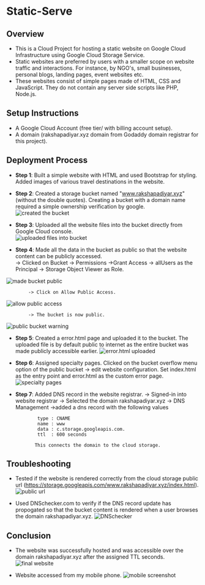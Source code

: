 # Static-Serve

## Overview

- This is a Cloud Project for hosting a static website on Google Cloud Infrastructure using Google Cloud Storage Service.
- Static websites are preferred by users with a smaller scope on website traffic and interactions. For instance, by NGO's, small businesses, personal blogs, landing pages, event websites etc.
- These websites consist of simple pages made of HTML, CSS and JavaScript. They do not contain any server side scripts like PHP, Node.js.

## Setup Instructions

- A Google Cloud Account (free tier/ with billing account setup).
- A domain (rakshapadiyar.xyz domain from Godaddy domain registrar for this project).

## Deployment Process

- **Step 1**: Built a simple website with HTML and used Bootstrap for styling. Added images of various travel destinations in the website.

- **Step 2**: Created a storage bucket named "www.rakshapadiyar.xyz" (without the double quotes). Creating a bucket with a domain name required a simple ownership verification by google.  
  ![created the bucket](readme_images/1.png)

- **Step 3**: Uploaded all the website files into the bucket directly from Google Cloud console.  
  ![uploaded files into bucket](readme_images/2.png)

- **Step 4**: Made all the data in the bucket as public so that the website content can be publicly accessed.  
   -> Clicked on Bucket -> Permissions ->Grant Access -> allUsers as the Principal -> Storage Object Viewer as Role.

![made bucket public](readme_images/3.png)

            -> Click on Allow Public Access.

![allow public access](readme_images/4.png)

            -> The bucket is now public.

![public bucket warning](readme_images/5.png)

- **Step 5**: Created a error.html page and uploaded it to the bucket. The uploaded file is by default public to internet as the entire bucket was made publicly accessible earlier.
  ![error.html uploaded](readme_images/6.png)

- **Step 6**: Assigned specialty pages. Clicked on the bucket overflow menu option of the public bucket -> edit website configuration. Set index.html as the entry point and error.html as the custom error page.
  ![specialty  pages](readme_images/7.png)

- **Step 7**: Added DNS record in the website registrar.
  -> Signed-in into website registrar -> Selected the domain rakshapadiyar.xyz -> DNS Management ->added a dns record with the following values

              type : CNAME
              name : www
              data : c.storage.googleapis.com.
              ttl  : 600 seconds

             This connects the domain to the cloud storage.

## Troubleshooting

- Tested if the website is rendered correctly from the cloud storage public url (https://storage.googleapis.com/www.rakshapadiyar.xyz/index.html).
  ![public url](readme_images/8.png)

- Used DNSchecker.com to verify if the DNS record update has propogated so that the bucket content is rendered when a user browses the domain rakshapadiyar.xyz.
  ![DNSchecker](readme_images/9.png)

## Conclusion

- The website was successfully hosted and was accessible over the domain rakshapadiyar.xyz after the assigned TTL seconds.
  ![final website](readme_images/10.png)

- Website accessed from my mobile phone.
  ![mobile screenshot](readme_images/9.png)
